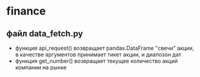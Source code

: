 # finance
## файл data_fetch.py  
- функция api_request() возвращает pandas.DataFrame "свечи" акции,  
в качестве аргументов принимает тикет акции, и диапозон дат
- функция get_number() возвращает текущее количество акций компании на рынке
